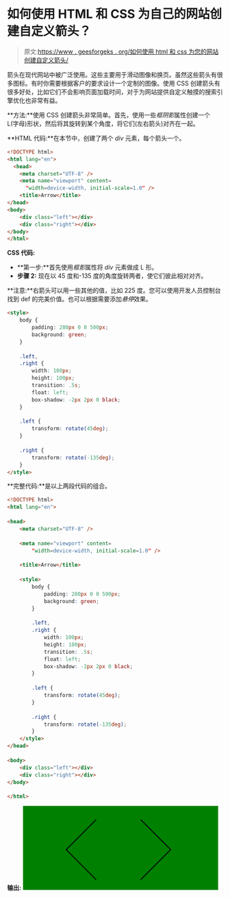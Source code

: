 # 如何使用 HTML 和 CSS 为自己的网站创建自定义箭头？

> 原文:[https://www . geesforgeks . org/如何使用 html 和 css 为您的网站创建自定义箭头/](https://www.geeksforgeeks.org/how-to-create-custom-arrows-for-your-website-using-html-and-css/)

箭头在现代网站中被广泛使用。这些主要用于滑动图像和换页。虽然这些箭头有很多图标。有时你需要根据客户的要求设计一个定制的图像。使用 CSS 创建箭头有很多好处，比如它们不会影响页面加载时间，对于为网站提供自定义触摸的搜索引擎优化也非常有益。

**方法:**使用 CSS 创建箭头非常简单。首先，使用一些*框阴影*属性创建一个 L(字母)形状，然后将其旋转到某个角度，将它们(左右箭头)对齐在一起。

**HTML 代码:**在本节中，创建了两个 *div* 元素，每个箭头一个。

```html
<!DOCTYPE html>
<html lang="en">
  <head>
    <meta charset="UTF-8" />
    <meta name="viewport" content=
      "width=device-width, initial-scale=1.0" />
    <title>Arrow</title>
</head>
<body>
    <div class="left"></div>
    <div class="right"></div>
</body>
</html>
```

**CSS 代码:**

*   **第一步:**首先使用*框影*属性将 *div* 元素做成 L 形。
*   **步骤 2:** 现在以 45 度和-135 度的角度旋转两者，使它们彼此相对对齐。

**注意:**右箭头可以用一些其他的值，比如 225 度。您可以使用开发人员控制台找到 def 的完美价值。也可以根据需要添加*悬停*效果。

```html
<style>
    body {
        padding: 280px 0 0 500px;
        background: green;
    }

    .left,
    .right {
        width: 100px;
        height: 100px;
        transition: .5s;
        float: left;
        box-shadow: -2px 2px 0 black;
    }

    .left {
        transform: rotate(45deg);
    }

    .right {
        transform: rotate(-135deg);
    }
</style>
```

**完整代码:**是以上两段代码的组合。

```html
<!DOCTYPE html>
<html lang="en">

<head>
    <meta charset="UTF-8" />

    <meta name="viewport" content=
        "width=device-width, initial-scale=1.0" />

    <title>Arrow</title>

    <style>
        body {
            padding: 280px 0 0 500px;
            background: green;
        }

        .left,
        .right {
            width: 100px;
            height: 100px;
            transition: .5s;
            float: left;
            box-shadow: -2px 2px 0 black;
        }

        .left {
            transform: rotate(45deg);
        }

        .right {
            transform: rotate(-135deg);
        }
    </style>
</head>

<body>
    <div class="left"></div>
    <div class="right"></div>
</body>

</html>
```

**输出:**
![](img/9fd70da99c3b3988229e9aa48051517c.png)